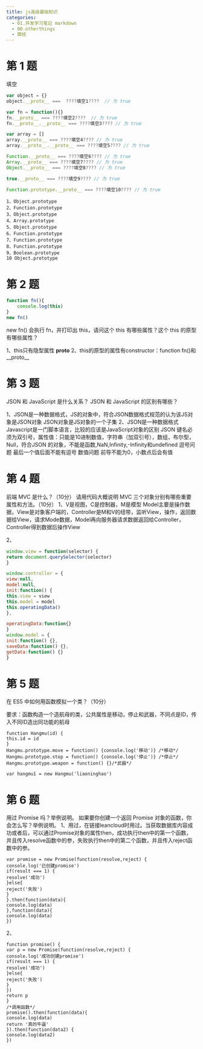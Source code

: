 ```yaml
---
title: js高级基础知识
categories:
  - 01.开发学习笔记 markdown
  - 00.otherthings
  - 面经
---
```


# 第 1 题
填空

```js
var object = {}
object.__proto__ ===  ????填空1????  // 为 true

var fn = function(){}
fn.__proto__ === ????填空2????  // 为 true
fn.__proto__.__proto__ === ????填空3???? // 为 true

var array = []
array.__proto__ === ????填空4???? // 为 true
array.__proto__.__proto__ === ????填空5???? // 为 true

Function.__proto__ === ????填空6???? // 为 true
Array.__proto__ === ????填空7???? // 为 true
Object.__proto__ === ????填空8???? // 为 true

true.__proto__ === ????填空9???? // 为 true

Function.prototype.__proto__ === ????填空10???? // 为 true
```

```
1、Object.prototype
2、Function.prototype
3、Object.prototype
4、Array.prototype
5、Object.prototype
6、Function.prototype
7、Function.prototype
8、Function.prototype
9、Boolean.prototype
10 Object.prototype
```

# 第 2 题

```js
function fn(){
    console.log(this)
}
new fn()
```

new fn() 会执行 fn，并打印出 this，请问这个 this 有哪些属性？这个 this 的原型有哪些属性？

1、this只有隐型属性 __proto__
2、this的原型的属性有constructor：function fn()和__proto__

# 第 3 题
JSON 和 JavaScript 是什么关系？
JSON 和 JavaScript 的区别有哪些？


1、JSON是一种数据格式，JS的对象中，符合JSON数据格式规范的认为该JS对象是JSON对象
JSON对象是JS对象的一个子集
2、JSON是一种数据格式
Javascript是一门脚本语言，比较的应该是JavaScript对象的区别
JSON
键名必须为双引号，属性值：只能是10进制数值，字符串（加双引号），数组，布尔型，Null，符合JSON 的对象，不能是函数,NaN,Infinity,-Infinity和undefined
逗号问题  最后一个值后面不能有逗号
数值问题  前导不能为0，小数点后会有值

# 第 4 题
前端 MVC 是什么？（10分）
请用代码大概说明 MVC 三个对象分别有哪些重要属性和方法。（10分）
1、V是视图，C是控制器，M是模型
Model主要是操作数据，View是对象客户端的，Controller是M和V的纽带，监听View，操作，返回数据给View，请求Mode数据，Model再向服务器请求数据返回给Controller，Controller得到数据后操作View

2、
```js
window.view = function(selector) {
return document.querySelector(selector)
}

window.controller = {
view:null,
model:null,
init:function() {
this.view = view
this.model = model
this.operatingData()
},

operatingData:function{}
}
window.model = {
init:function() {},
saveData:function() {},
getData:function() {}
}
```

# 第 5 题
在 ES5 中如何用函数模拟一个类？（10分）

要求：函数构造一个造航母的类，公共属性是移动，停止和武器，不同点是ID，传入不同ID造出同功能的航母
```
function Hangmu(id) {
this.id = id 
}
Hangmu.prototype.move = function() {console.log('移动')} /*移动*/
Hangmu.prototype.stop = function() {console.log('停止')} /*停止*/
Hangmu.prototype.weapon = function() {}/*武器*/

var hangmu1 = new Hangmu('liaoninghao')
```

# 第 6 题
用过 Promise 吗？举例说明。
如果要你创建一个返回 Promise 对象的函数，你会怎么写？举例说明。
1、用过，在链接leancloud时用过。当获取数据库内容成功或者后，可以通过Promise对象的属性then，成功执行then中的第一个函数，并且传入resolve函数中的参，失败执行then中的第二个函数，并且传入reject函数中的参。
```
var promise = new Promise(function(resolve,reject) {
console.log('已创建promise')
if(result === 1) {
resolve('成功')
}else{
reject('失败')
}
}.then(function(data){
console.log(data)
},function(data){
console.log(data)
})
```
2、
```
function promise() {
var p = new Promise(function(resolve,reject) {
console.log('成功创建promise')
if(result === 1) {
resolve('成功')
}else{
reject('失败')
}
})
return p
}
/*调用函数*/
promise().then(function(data){
console.log(data)
return '真的牛逼'
}).then(function(data2) {
console.log(data2)
})
